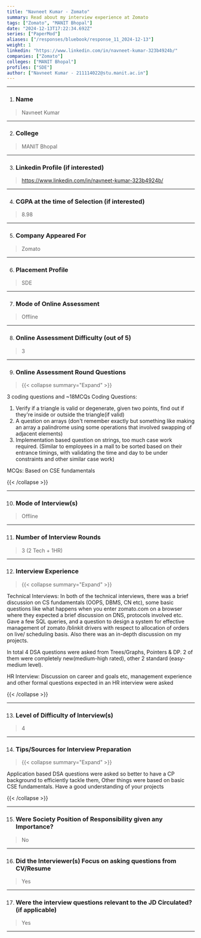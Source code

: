 ```yaml
---
title: "Navneet Kumar - Zomato"
summary: Read about my interview experience at Zomato
tags: ["Zomato", "MANIT Bhopal"]
date: "2024-12-13T17:22:34.692Z"
series: ["PaperMod"]
aliases: ["/responses/bluebook/response_11_2024-12-13"]
weight: 1
linkedin: "https://www.linkedin.com/in/navneet-kumar-323b4924b/"
companies: ["Zomato"]
colleges: ["MANIT Bhopal"]
profiles: ["SDE"]
author: ["Navneet Kumar - 211114022@stu.manit.ac.in"]
---
```

---
1. ### Name

> Navneet Kumar

---

2. ### College

> MANIT Bhopal

---

3. ### Linkedin Profile (if interested)

> https://www.linkedin.com/in/navneet-kumar-323b4924b/

---

4. ### CGPA at the time of Selection (if interested) 

> 8.98

---

5. ### Company Appeared For

> Zomato

---

6. ### Placement Profile

> SDE

---

7. ### Mode of Online Assessment

> Offline

---

8. ### Online Assessment Difficulty (out of 5)

> 3

---

9. ### Online Assessment Round Questions

> {{< collapse summary="Expand" >}}

3 coding questions and ~18MCQs
Coding Questions:
1. Verify if a triangle is valid or degenerate, given two points, find out if they're inside or outside the triangle(if valid)
2. A question on arrays (don't remember exactly but something like making an array a palindrome using some operations that involved swapping of adjacent elements)
3. Implementation based question on strings, too much case work required. (Similar to employees in a mall to be sorted based on their entrance timings, with validating the time and day to be under constraints and other similar case work)

MCQs: Based on CSE fundamentals 

{{< /collapse >}}

---

10. ### Mode of Interview(s)

> Offline

---

11. ### Number of Interview Rounds

> 3 (2 Tech + 1HR)

---

12. ### Interview Experience

> {{< collapse summary="Expand" >}}

Technical Interviews:
In both of the technical interviews, there was a brief discussion on CS fundamentals (OOPS, DBMS, CN etc), some basic questions like what happens when you enter zomato.com on a browser where they expected a brief discussion on DNS, protocols involved etc. Gave a few SQL queries, and a question to design a system for effective management of zomato /blinkit drivers with respect to allocation of orders on live/ scheduling basis. Also there was an in-depth discussion on my projects.

In total 4 DSA questions were asked from Trees/Graphs, Pointers & DP. 2 of them were completely new(medium-high rated), other 2 standard (easy-medium level).

HR Interview:
Discussion on career and goals etc, management experience and other formal questions expected in an HR interview were asked

{{< /collapse >}}

---

13. ### Level of Difficulty of Interview(s)

> 4

---

14. ### Tips/Sources for Interview Preparation

> {{< collapse summary="Expand" >}}

Application based DSA questions were asked so better to have a CP background to efficiently tackle them, Other things were based on basic CSE fundamentals. Have a good understanding of your projects

{{< /collapse >}}

---

15. ### Were Society Position of Responsibility given any Importance?

> No

---

16. ### Did the Interviewer(s) Focus on asking questions from CV/Resume

> Yes

---

17. ### Were the interview questions relevant to the JD Circulated? (if applicable)

> Yes

---

